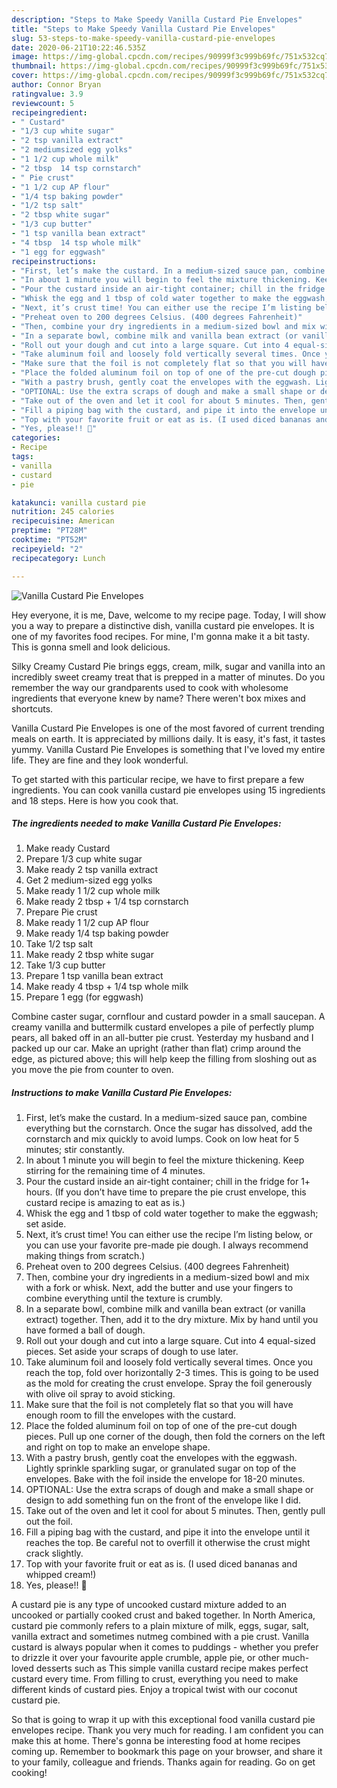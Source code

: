 ```yaml
---
description: "Steps to Make Speedy Vanilla Custard Pie Envelopes"
title: "Steps to Make Speedy Vanilla Custard Pie Envelopes"
slug: 53-steps-to-make-speedy-vanilla-custard-pie-envelopes
date: 2020-06-21T10:22:46.535Z
image: https://img-global.cpcdn.com/recipes/90999f3c999b69fc/751x532cq70/vanilla-custard-pie-envelopes-recipe-main-photo.jpg
thumbnail: https://img-global.cpcdn.com/recipes/90999f3c999b69fc/751x532cq70/vanilla-custard-pie-envelopes-recipe-main-photo.jpg
cover: https://img-global.cpcdn.com/recipes/90999f3c999b69fc/751x532cq70/vanilla-custard-pie-envelopes-recipe-main-photo.jpg
author: Connor Bryan
ratingvalue: 3.9
reviewcount: 5
recipeingredient:
- " Custard"
- "1/3 cup white sugar"
- "2 tsp vanilla extract"
- "2 mediumsized egg yolks"
- "1 1/2 cup whole milk"
- "2 tbsp  14 tsp cornstarch"
- " Pie crust"
- "1 1/2 cup AP flour"
- "1/4 tsp baking powder"
- "1/2 tsp salt"
- "2 tbsp white sugar"
- "1/3 cup butter"
- "1 tsp vanilla bean extract"
- "4 tbsp  14 tsp whole milk"
- "1 egg for eggwash"
recipeinstructions:
- "First, let’s make the custard. In a medium-sized sauce pan, combine everything but the cornstarch. Once the sugar has dissolved, add the cornstarch and mix quickly to avoid lumps. Cook on low heat for 5 minutes; stir constantly."
- "In about 1 minute you will begin to feel the mixture thickening. Keep stirring for the remaining time of 4 minutes."
- "Pour the custard inside an air-tight container; chill in the fridge for 1+ hours. (If you don’t have time to prepare the pie crust envelope, this custard recipe is amazing to eat as is.)"
- "Whisk the egg and 1 tbsp of cold water together to make the eggwash; set aside."
- "Next, it’s crust time! You can either use the recipe I’m listing below, or you can use your favorite pre-made pie dough. I always recommend making things from scratch.)"
- "Preheat oven to 200 degrees Celsius. (400 degrees Fahrenheit)"
- "Then, combine your dry ingredients in a medium-sized bowl and mix with a fork or whisk. Next, add the butter and use your fingers to combine everything until the texture is crumbly."
- "In a separate bowl, combine milk and vanilla bean extract (or vanilla extract) together. Then, add it to the dry mixture. Mix by hand until you have formed a ball of dough."
- "Roll out your dough and cut into a large square. Cut into 4 equal-sized pieces. Set aside your scraps of dough to use later."
- "Take aluminum foil and loosely fold vertically several times. Once you reach the top, fold over horizontally 2-3 times. This is going to be used as the mold for creating the crust envelope. Spray the foil generously with olive oil spray to avoid sticking."
- "Make sure that the foil is not completely flat so that you will have enough room to fill the envelopes with the custard."
- "Place the folded aluminum foil on top of one of the pre-cut dough pieces. Pull up one corner of the dough, then fold the corners on the left and right on top to make an envelope shape."
- "With a pastry brush, gently coat the envelopes with the eggwash. Lightly sprinkle sparkling sugar, or granulated sugar on top of the envelopes. Bake with the foil inside the envelope for 18-20 minutes."
- "OPTIONAL: Use the extra scraps of dough and make a small shape or design to add something fun on the front of the envelope like I did."
- "Take out of the oven and let it cool for about 5 minutes. Then, gently pull out the foil."
- "Fill a piping bag with the custard, and pipe it into the envelope until it reaches the top. Be careful not to overfill it otherwise the crust might crack slightly."
- "Top with your favorite fruit or eat as is. (I used diced bananas and whipped cream!)"
- "Yes, please!! 🤤"
categories:
- Recipe
tags:
- vanilla
- custard
- pie

katakunci: vanilla custard pie 
nutrition: 245 calories
recipecuisine: American
preptime: "PT28M"
cooktime: "PT52M"
recipeyield: "2"
recipecategory: Lunch

---
```



![Vanilla Custard Pie Envelopes](https://img-global.cpcdn.com/recipes/90999f3c999b69fc/751x532cq70/vanilla-custard-pie-envelopes-recipe-main-photo.jpg)

Hey everyone, it is me, Dave, welcome to my recipe page. Today, I will show you a way to prepare a distinctive dish, vanilla custard pie envelopes. It is one of my favorites food recipes. For mine, I'm gonna make it a bit tasty. This is gonna smell and look delicious.

Silky Creamy Custard Pie brings eggs, cream, milk, sugar and vanilla into an incredibly sweet creamy treat that is prepped in a matter of minutes. Do you remember the way our grandparents used to cook with wholesome ingredients that everyone knew by name? There weren&#39;t box mixes and shortcuts.

Vanilla Custard Pie Envelopes is one of the most favored of current trending meals on earth. It is appreciated by millions daily. It is easy, it's fast, it tastes yummy. Vanilla Custard Pie Envelopes is something that I've loved my entire life. They are fine and they look wonderful.


To get started with this particular recipe, we have to first prepare a few ingredients. You can cook vanilla custard pie envelopes using 15 ingredients and 18 steps. Here is how you cook that.

<!--inarticleads1-->

##### The ingredients needed to make Vanilla Custard Pie Envelopes:

1. Make ready  Custard
1. Prepare 1/3 cup white sugar
1. Make ready 2 tsp vanilla extract
1. Get 2 medium-sized egg yolks
1. Make ready 1 1/2 cup whole milk
1. Make ready 2 tbsp + 1/4 tsp cornstarch
1. Prepare  Pie crust
1. Make ready 1 1/2 cup AP flour
1. Make ready 1/4 tsp baking powder
1. Take 1/2 tsp salt
1. Make ready 2 tbsp white sugar
1. Take 1/3 cup butter
1. Prepare 1 tsp vanilla bean extract
1. Make ready 4 tbsp + 1/4 tsp whole milk
1. Prepare 1 egg (for eggwash)


Combine caster sugar, cornflour and custard powder in a small saucepan. A creamy vanilla and buttermilk custard envelopes a pile of perfectly plump pears, all baked off in an all-butter pie crust. Yesterday my husband and I packed up our car. Make an upright (rather than flat) crimp around the edge, as pictured above; this will help keep the filling from sloshing out as you move the pie from counter to oven. 

<!--inarticleads2-->

##### Instructions to make Vanilla Custard Pie Envelopes:

1. First, let’s make the custard. In a medium-sized sauce pan, combine everything but the cornstarch. Once the sugar has dissolved, add the cornstarch and mix quickly to avoid lumps. Cook on low heat for 5 minutes; stir constantly.
1. In about 1 minute you will begin to feel the mixture thickening. Keep stirring for the remaining time of 4 minutes.
1. Pour the custard inside an air-tight container; chill in the fridge for 1+ hours. (If you don’t have time to prepare the pie crust envelope, this custard recipe is amazing to eat as is.)
1. Whisk the egg and 1 tbsp of cold water together to make the eggwash; set aside.
1. Next, it’s crust time! You can either use the recipe I’m listing below, or you can use your favorite pre-made pie dough. I always recommend making things from scratch.)
1. Preheat oven to 200 degrees Celsius. (400 degrees Fahrenheit)
1. Then, combine your dry ingredients in a medium-sized bowl and mix with a fork or whisk. Next, add the butter and use your fingers to combine everything until the texture is crumbly.
1. In a separate bowl, combine milk and vanilla bean extract (or vanilla extract) together. Then, add it to the dry mixture. Mix by hand until you have formed a ball of dough.
1. Roll out your dough and cut into a large square. Cut into 4 equal-sized pieces. Set aside your scraps of dough to use later.
1. Take aluminum foil and loosely fold vertically several times. Once you reach the top, fold over horizontally 2-3 times. This is going to be used as the mold for creating the crust envelope. Spray the foil generously with olive oil spray to avoid sticking.
1. Make sure that the foil is not completely flat so that you will have enough room to fill the envelopes with the custard.
1. Place the folded aluminum foil on top of one of the pre-cut dough pieces. Pull up one corner of the dough, then fold the corners on the left and right on top to make an envelope shape.
1. With a pastry brush, gently coat the envelopes with the eggwash. Lightly sprinkle sparkling sugar, or granulated sugar on top of the envelopes. Bake with the foil inside the envelope for 18-20 minutes.
1. OPTIONAL: Use the extra scraps of dough and make a small shape or design to add something fun on the front of the envelope like I did.
1. Take out of the oven and let it cool for about 5 minutes. Then, gently pull out the foil.
1. Fill a piping bag with the custard, and pipe it into the envelope until it reaches the top. Be careful not to overfill it otherwise the crust might crack slightly.
1. Top with your favorite fruit or eat as is. (I used diced bananas and whipped cream!)
1. Yes, please!! 🤤


A custard pie is any type of uncooked custard mixture added to an uncooked or partially cooked crust and baked together. In North America, custard pie commonly refers to a plain mixture of milk, eggs, sugar, salt, vanilla extract and sometimes nutmeg combined with a pie crust. Vanilla custard is always popular when it comes to puddings - whether you prefer to drizzle it over your favourite apple crumble, apple pie, or other much-loved desserts such as This simple vanilla custard recipe makes perfect custard every time. From filling to crust, everything you need to make different kinds of custard pies. Enjoy a tropical twist with our coconut custard pie. 

So that is going to wrap it up with this exceptional food vanilla custard pie envelopes recipe. Thank you very much for reading. I am confident you can make this at home. There's gonna be interesting food at home recipes coming up. Remember to bookmark this page on your browser, and share it to your family, colleague and friends. Thanks again for reading. Go on get cooking!
